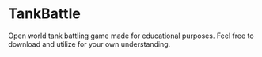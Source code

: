 # TankBattle
Open world tank battling game made for educational purposes.
Feel free to download and utilize for your own understanding.
